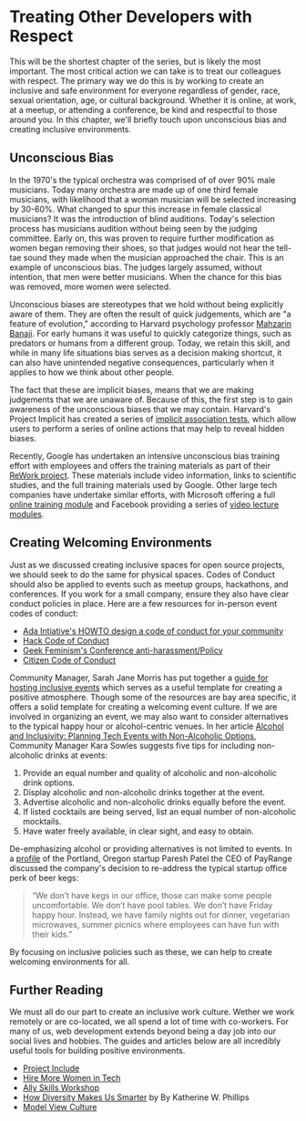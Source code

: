 # Treating Other Developers with Respect

This will be the shortest chapter of the series, but is likely the most important. The most critical action we can take is to treat our colleagues with respect. The primary way we do this is by working to create an inclusive and safe environment for everyone regardless of gender, race, sexual orientation, age, or cultural background. Whether it is online, at work, at a meetup, or attending a conference, be kind and respectful to those around you. In this chapter, we'll briefly touch upon unconscious bias and creating inclusive environments.

## Unconscious Bias

In the 1970's the typical orchestra was comprised of of over 90% male musicians. Today many orchestra are made up of one third female musicians, with likelihood that a woman musician will be selected increasing by 30-60%. What changed to spur this increase in female classical musicians? It was the introduction of blind auditions. Today's selection process has musicians audition without being seen by the judging committee. Early on, this was proven to require further modification as women began removing their shoes, so that judges would not hear the tell-tae sound they made when the musician approached the chair. This is an example of unconscious bias. The judges largely assumed, without intention, that men were better musicians. When the chance for this bias was removed, more women were selected.

Unconscious biases are stereotypes that we hold without being explicitly aware of them. They are often the result of quick judgements, which are "a feature of evolution," according to Harvard psychology professor [Mahzarin Banaji](https://www.nytimes.com/2015/05/07/opinion/nicholas-kristof-our-biased-brains.html). For early humans it was useful to quickly categorize things, such as predators or humans from a different group. Today, we retain this skill, and while in many life situations bias serves as a decision making shortcut, it can also have unintended negative consequences, particularly when it applies to how we think about other people.

The fact that these are implicit biases, means that we are making judgements that we are unaware of. Because of this, the first step is to gain awareness of the unconscious biases that we may contain. Harvard's Project Implicit has created a series of [implicit association tests](https://implicit.harvard.edu/implicit/takeatest.html), which allow users to perform a series of online actions that may help to reveal hidden biases.

Recently, Google has undertaken an intensive unconscious bias training effort with employees and offers the training materials as part of their [ReWork project](https://rework.withgoogle.com/guides/unbiasing-raise-awareness/steps/introduction/). These materials include video information, links to scientific studies, and the full training materials used by Google. Other large tech companies have undertake similar efforts, with Microsoft offering a full [online training module](https://www.microsoft.com/en-us/diversity/training) and Facebook providing a series of [video lecture modules](https://managingbias.fb.com/).


## Creating Welcoming Environments

Just as we discussed creating inclusive spaces for open source projects, we should seek to do the same for physical spaces. Codes of Conduct should also be applied to events such as meetup groups, hackathons, and conferences. If you work for a small company, ensure they also have clear conduct policies in place. Here are a few resources for in-person event codes of conduct:

- [Ada Intiative's HOWTO design a code of conduct for your community](https://adainitiative.org/2014/02/18/howto-design-a-code-of-conduct-for-your-community/)
- [Hack Code of Conduct](https://hackcodeofconduct.org/)
- [Geek Feminism's Conference anti-harassment/Policy](http://geekfeminism.wikia.com/wiki/Conference_anti-harassment/Policy)
- [Citizen Code of Conduct](http://citizencodeofconduct.org/)

Community Manager, Sarah Jane Morris has put together a [guide for hosting inclusive events](https://github.com/SarahJaneMorris/inclusive-events-guide/blob/master/guide.md) which serves as a useful template for creating a positive atmosphere. Though some of the resources are bay area specific, it offers a solid template for creating a welcoming event culture. If we are involved in organizing an event, we may also want to consider alternatives to the typical happy hour or alcohol-centric venues. In her article [Alcohol and Inclusivity: Planning Tech Events with Non-Alcoholic Options](https://modelviewculture.com/pieces/alcohol-and-inclusivity-planning-tech-events-with-non-alcoholic-options), Community Manager Kara Sowles suggests five tips for including non-alcoholic drinks at events:

1. Provide an equal number and quality of alcoholic and non-alcoholic drink options.
2. Display alcoholic and non-alcoholic drinks together at the event.
3. Advertise alcoholic and non-alcoholic drinks equally before the event.
4. If listed cocktails are being served, list an equal number of non-alcoholic mocktails.
5. Have water freely available, in clear sight, and easy to obtain.

De-emphasizing alcohol or providing alternatives is not limited to events. In a [profile](http://www.bizjournals.com/portland/blog/techflash/2016/02/how-one-portland-startup-baked-diversity-into-its.html) of the Portland, Oregon startup Paresh Patel the CEO of PayRange discussed the company's decision to re-address the typical startup office perk of beer kegs:

> “We don’t have kegs in our office, those can make some people uncomfortable. We don’t have pool tables. We don’t have Friday happy hour. Instead, we have family nights out for dinner, vegetarian microwaves, summer picnics where employees can have fun with their kids.”

By focusing on inclusive policies such as these, we can help to create welcoming environments for all.


## Further Reading

We must all do our part to create an inclusive work culture. Wether we work remotely or are co-located, we all spend a lot of time with co-workers. For many of us, web development extends beyond being a day job into our social lives and hobbies. The guides and articles below are all incredibly useful tools for building positive environments.

- [Project Include](http://projectinclude.org/)
- [Hire More Women in Tech](https://www.hiremorewomenintech.com/)
- [Ally Skills Workshop](https://frameshiftconsulting.com/ally-skills-workshop/)
- [How Diversity Makes Us Smarter](https://www.scientificamerican.com/article/how-diversity-makes-us-smarter/) by By Katherine W. Phillips
- [Model View Culture](https://modelviewculture.com/)
